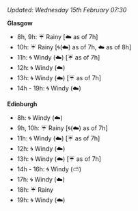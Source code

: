 *Updated: Wednesday 15th February 07:30*

**Glasgow**

* 8h, 9h: :umbrella: Rainy [:cloud: as of 7h]
* 10h: :umbrella: Rainy [:cyclone:(:cloud:) as of 7h, :cloud: as of 8h]
* 11h: :cyclone: Windy (:cloud:) [:umbrella: as of 7h]
* 12h: :cyclone: Windy (:cloud:)
* 13h: :cyclone: Windy (:cloud:) [:umbrella: as of 7h]
* 14h - 19h: :cyclone: Windy (:cloud:)

**Edinburgh**

* 8h: :cyclone: Windy (:cloud:)
* 9h, 10h: :umbrella: Rainy [:cyclone:(:cloud:) as of 7h]
* 11h: :cyclone: Windy (:cloud:) [:umbrella: as of 7h]
* 12h: :cyclone: Windy (:cloud:)
* 13h: :cyclone: Windy (:cloud:) [:umbrella: as of 7h]
* 14h - 16h: :cyclone: Windy (:partly_sunny:)
* 17h: :cyclone: Windy (:cloud:)
* 18h: :umbrella: Rainy
* 19h: :cyclone: Windy (:cloud:)

